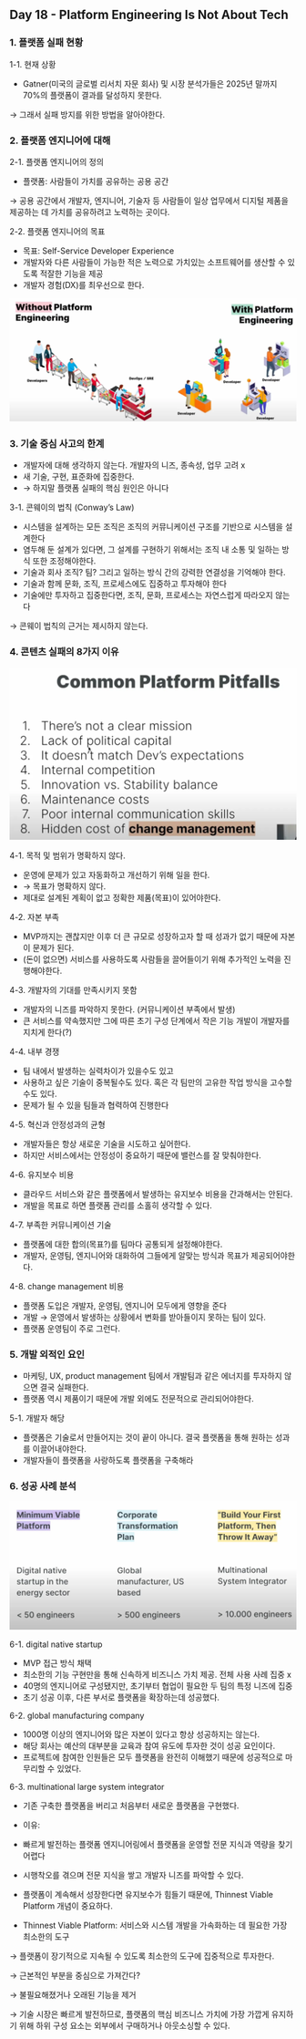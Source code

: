 ## Day 18 - Platform Engineering Is Not About Tech

### 1. 플랫폼 실패 현황

1-1. 현재 상황

- Gatner(미국의 글로벌 리서치 자문 회사) 및 시장 분석가들은 2025년 말까지 70%의 플랫폼이 결과를 달성하지 못한다.

→ 그래서 실패 방지를 위한 방법을 알아야한다.

### 2. 플랫폼 엔지니어에 대해

2-1. 플랫폼 엔지니어의 정의

- 플랫폼: 사람들이 가치를 공유하는 공용 공간

→ 공용 공간에서 개발자, 엔지니어, 기술자 등 사람들이 일상 업무에서 디지털 제품을 제공하는 데 가치를 공유하려고 노력하는 곳이다.

2-2. 플랫폼 엔지니어의 목표

- 목표: Self-Service Developer Experience
- 개발자와 다른 사람들이 가능한 적은 노력으로 가치있는 소프트웨어를 생산할 수 있도록 적잘한 기능을 제공
- 개발자 경험(DX)를 최우선으로 한다.

![PlatformEngineering.png](../../image/devOps/day18/PlatformEngineering.png)

### 3. 기술 중심 사고의 한계

- 개발자에 대해 생각하지 않는다. 개발자의 니즈, 종속성, 업무 고려 x
- 새 기술, 구현, 표준화에 집중한다.
- → 하지말 플랫폼 실패의 핵심 원인은 아니다

3-1. 콘웨이의 법칙 (Conway’s Law)

- 시스템을 설계하는 모든 조직은 조직의 커뮤니케이션 구조를 기반으로 시스템을 설계한다
- 염두해 둔 설계가 있다면, 그 설계를 구현하기 위해서는 조직 내 소통 및 일하는 방식 또한 조정해야한다.
- 기술과 회사 조직? 팀? 그리고 일하는 방식 간의 강력한 연결성을 기억해야 한다.
- 기술과 함께 문화, 조직, 프로세스에도 집중하고 투자해야 한다
- 기술에만 투자하고 집중한다면, 조직, 문화, 프로세스는 자연스럽게 따라오지 않는다

→ 콘웨이 법칙의 근거는 제시하지 않는다.

### 4. 콘텐츠 실패의 8가지 이유

![commonPlatformPitfall.png](../../image/devOps/day18/commonPlatformPitfall.png)

4-1. 목적 및 범위가 명확하지 않다.

- 운영에 문제가 있고 자동화하고 개선하기 위해 일을 한다.
- → 목표가 명확하지 않다.
- 제대로 설계된 계획이 없고 정확한 제품(목표)이 있어야한다.

4-2. 자본 부족

- MVP까지는 괜찮지만 이후 더 큰 규모로 성장하고자 할 때 성과가 없기 때문에 자본이 문제가 된다.
- (돈이 없으면) 서비스를 사용하도록 사람들을 끌어들이기 위해 추가적인 노력을 진행해야한다.

4-3. 개발자의 기대를 만족시키지 못함

- 개발자의 니즈를 파악하지 못한다. (커뮤니케이션 부족에서 발생)
- 큰 서비스를 약속했지만 그에 따른 초기 구성 단계에서 작은 기능 개발이 개발자를 지치게 한다(?)

4-4. 내부 경쟁

- 팀 내에서 발생하는 실력차이가 있을수도 있고
- 사용하고 싶은 기술이 중복될수도 있다. 혹은 각 팀만의 고유한 작업 방식을 고수할 수도 있다.
- 문제가 될 수 있을 팀들과 협력하여 진행한다

4-5. 혁신과 안정성과의 균형

- 개발자들은 항상 새로운 기술을 시도하고 싶어한다.
- 하지만 서비스에서는 안정성이 중요하기 때문에 밸런스를 잘 맞춰야한다.

4-6. 유지보수 비용

- 클라우드 서비스와 같은 플랫폼에서 발생하는 유지보수 비용을 간과해서는 안된다.
- 개발을 목표로 하면 플랫폼 관리를 소홀히 생각할 수 있다.

4-7. 부족한 커뮤니케이션 기술

- 플랫폼에 대한 합의(목표?)를 팀마다 공통되게 설정해야한다.
- 개발자, 운영팀, 엔지니어와 대화하여 그들에게 알맞는 방식과 목표가 제공되어야한다.

4-8. change management 비용

- 플랫폼 도입은 개발자, 운영팀, 엔지니어 모두에게 영향을 준다
- 개발 → 운영에서 발생하는 상황에서 변화를 받아들이지 못하는 팀이 있다.
- 플랫폼 운영팀이 주로 그런다.

### 5. 개발 외적인 요인

- 마케팅, UX, product management 팀에서 개발팀과 같은 에너지를 투자하지 않으면 결국 실패한다.
- 플랫폼 역시 제품이기 때문에 개발 외에도 전문적으로 관리되어야한다.

5-1. 개발자 해당

- 플랫폼은 기술로서 만들어지는 것이 끝이 아니다. 결국 플랫폼을 통해 원하는 성과를 이끌어내야한다.
- 개발자들이 플랫폼을 사랑하도록 플랫폼을 구축해라

### 6. 성공 사례 분석

![example.png](../../image/devOps/day18/example.png)

6-1. digital native startup

- MVP 접근 방식 채택
- 최소한의 기능 구현만을 통해 신속하게 비즈니스 가치 제공. 전체 사용 사례 집중 x
- 40명의 엔지니어로 구성됐지만, 초기부터 협업이 필요한 두 팀의 특정 니즈에 집중
- 초기 성공 이후, 다른 부서로 플랫폼을 확장하는데 성공했다.

6-2. global manufacturing company

- 1000명 이상의 엔지니어와 많은 자본이 있다고 항상 성공하지는 않는다.
- 해당 회사는 예산의 대부분을 교육과 참여 유도에 투자한 것이 성공 요인이다.
- 프로젝트에 참여한 인원들은 모두 플랫폼을 완전히 이해했기 때문에 성공적으로 마무리할 수 있었다.

6-3. multinational large system integrator

- 기존 구축한 플랫폼을 버리고 처음부터 새로운 플랫폼을 구현했다.
- 이유:
- 빠르게 발전하는 플랫폼 엔지니어링에서 플랫폼을 운영할 전문 지식과 역량을 찾기 어렵다
- 시행착오를 겪으며 전문 지식을 쌓고 개발자 니즈를 파악할 수 있다.

- 플랫폼이 계속해서 성장한다면 유지보수가 힘들기 때문에, Thinnest Viable Platform 개념이 중요하다.
- Thinnest Viable Platform: 서비스와 시스템 개발을 가속화하는 데 필요한 가장 최소한의 도구

→ 플랫폼이 장기적으로 지속될 수 있도록 최소한의 도구에 집중적으로 투자한다.

→ 근본적인 부분을 중심으로 가져간다?

→ 불필요해졌거나 오래된 기능을 제거

→ 기술 시장은 빠르게 발전하므로, 플랫폼의 핵심 비즈니스 가치에 가장 가깝게 유지하기 위해 하위 구성 요소는 외부에서 구매하거나 아웃소싱할 수 있다.